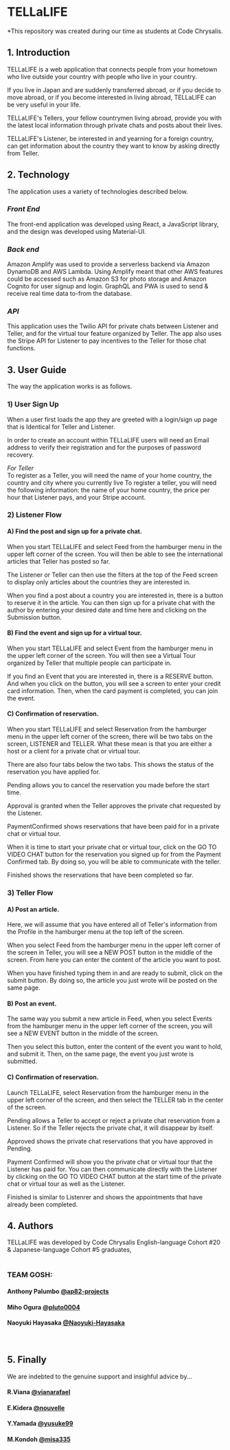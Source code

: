 # TELLaLIFE

\*This repository was created during our time as students at Code Chrysalis.

## 1. Introduction

TELLaLIFE is a web application that connects people from your hometown who live outside your country with people who live in your country.

If you live in Japan and are suddenly transferred abroad, or if you decide to move abroad, or if you become interested in living abroad, TELLaLIFE can be very useful in your life.

TELLaLIFE's Tellers, your fellow countrymen living abroad, provide you with the latest local information through private chats and posts about their lives.

TELLaLIFE's Listener, be interested in and yearning for a foreign country, can get information about the country they want to know by asking directly from Teller.

## 2. Technology

The application uses a variety of technologies described below.

### _Front End_

The front-end application was developed using React, a JavaScript library, and the design was developed using Material-UI.

### _Back end_

Amazon Amplify was used to provide a serverless backend via Amazon DynamoDB and AWS Lambda. Using Amplify meant that other AWS features could be accessed such as Amazon S3 for photo storage and Amazon Cognito for user signup and login. GraphQL and PWA is used to send & receive real time data to-from the database.

### _API_

This application uses the Twilio API for private chats between Listener and Teller, and for the virtual tour feature organized by Teller. The app also uses the Stripe API for Listener to pay incentives to the Teller for those chat functions.

## 3. User Guide

The way the application works is as follows.

### **1) User Sign Up**

When a user first loads the app they are greeted with a login/sign up page that is Identical for Teller and Listener.

In order to create an account within TELLaLIFE users will need an Email address to verify their registration and for the purposes of password recovery.

_For Teller_
<br>To register as a Teller, you will need the name of your home country, the country and city where you currently live
To register a teller, you will need the following information: the name of your home country, the price per hour that Listener pays, and your Stripe account.

### **2) Listener Flow**

#### A) Find the post and sign up for a private chat.

When you start TELLaLIFE and select Feed from the hamburger menu in the upper left corner of the screen. You will then be able to see the international articles that Teller has posted so far.

The Listener or Teller can then use the filters at the top of the Feed screen to display only articles about the countries they are interested in.

When you find a post about a country you are interested in, there is a button to reserve it in the article. You can then sign up for a private chat with the author by entering your desired date and time here and clicking on the Submission button.

#### B) Find the event and sign up for a virtual tour.

When you start TELLaLIFE and select Event from the hamburger menu in the upper left corner of the screen. You will then see a Virtual Tour organized by Teller that multiple people can participate in.

If you find an Event that you are interested in, there is a RESERVE button. And when you click on the button, you will see a screen to enter your credit card information. Then, when the card payment is completed, you can join the event.

#### C) Confirmation of reservation.

When you start TELLaLIFE and select Reservation from the hamburger menu in the upper left corner of the screen, there will be two tabs on the screen, LISTENER and TELLER. What these mean is that you are either a host or a client for a private chat or virtual tour.

There are also four tabs below the two tabs. This shows the status of the reservation you have applied for.

Pending allows you to cancel the reservation you made before the start time.

Approval is granted when the Teller approves the private chat requested by the Listener.

PaymentConfirmed shows reservations that have been paid for in a private chat or virtual tour.

When it is time to start your private chat or virtual tour, click on the GO TO VIDEO CHAT button for the reservation you signed up for from the Payment Confirmed tab. By doing so, you will be able to communicate with the teller.

Finished shows the reservations that have been completed so far.

### **3) Teller Flow**

#### A) Post an article.

Here, we will assume that you have entered all of Teller's information from the Profile in the hamburger menu at the top left of the screen.

When you select Feed from the hamburger menu in the upper left corner of the screen in Teller, you will see a NEW POST button in the middle of the screen. From here you can enter the content of the article you want to post.

When you have finished typing them in and are ready to submit, click on the submit button. By doing so, the article you just wrote will be posted on the same page.

#### B) Post an event.

The same way you submit a new article in Feed, when you select Events from the hamburger menu in the upper left corner of the screen, you will see a NEW EVENT button in the middle of the screen.

Then you select this button, enter the content of the event you want to hold, and submit it. Then, on the same page, the event you just wrote is submitted.

#### C) Confirmation of reservation.

Launch TELLaLIFE, select Reservation from the hamburger menu in the upper left corner of the screen, and then select the TELLER tab in the center of the screen.

Pending allows a Teller to accept or reject a private chat reservation from a Listener. So if the Teller rejects the private chat, it will disappear by itself.

Approved shows the private chat reservations that you have approved in Pending.

Payment Confirmed will show you the private chat or virtual tour that the Listener has paid for. You can then communicate directly with the Listener by clicking on the GO TO VIDEO CHAT button at the start time of the private chat or virtual tour as well as the Listener.

Finished is similar to Listenrer and shows the appointments that have already been completed.

## 4. Authors

TELLaLIFE was developed by Code Chrysalis English-language Cohort #20 & Japanese-language Cohort #5 graduates,  
<br>

### TEAM GOSH:

#### Anthony Palumbo [@ap82-projects](https://github.com/ap82-projects)

#### Miho Ogura [@pluto0004](https://github.com/pluto0004)

#### Naoyuki Hayasaka [@Naoyuki-Hayasaka](https://github.com/Naoyuki-Hayasaka)

<br>

## 5. Finally

We are indebted to the genuine support and insighful advice by...

#### R.Viana [@vianarafael](https://github.com/vianarafael)

#### E.Kidera [@nouvelle](https://github.com/nouvelle)

#### Y.Yamada [@yusuke99](https://github.com/yusuke99)

#### M.Kondoh [@misa335](https://github.com/misa335)
